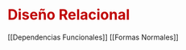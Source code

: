 # <span style="color:#c00000">Diseño Relacional</span> 

[[Dependencias Funcionales]]
[[Formas Normales]]
